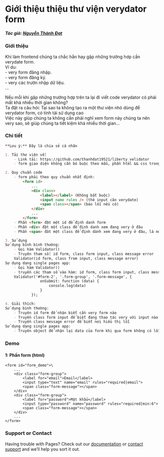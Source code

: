 # Giới thiệu thiệu thư viện verydator form

##### Tác giả: [Nguyễn Thành Đạt](https://github.com/thanhdat19521)
### Giới thiệu
<!-- You can use the [editor on GitHub](https://github.com/thanhdat19521/thanhdat19521.github.io/edit/main/index.md) to maintain and preview the content for your website in Markdown files.\ -->
Khi làm frontend chúng ta chắc hẳn hay gặp những trường hơp cần verydate form.\
Ví du: \
    - very form đăng nhập.\
    - very form đăng ký.\
    - very các trườn nhập dữ liệu.\
    ...

Nếu mỗi khi gặp những trường hợp trên ta lại đi viết code verydator có phải mất khá nhiều thời gian không?\
Ta đặt ra câu hỏi: Tại sao ta không tạo ra một thư viện nhỏ dùng để verydator form, có tính tái sử dụng cao\
Việc này giúp chúng ta không cần phải nghĩ xem form này chúng ta nên very sao, sẽ giúp chúng ta tiết kiệm khá nhiều thời gian...

### Chi tiết

```markdown
**Lưu ý:** Đây là chia sẻ cá nhân

1. Tải thư viện về:
    - Link tải: https://github.com/thanhdat19521/liberty_velidator
    - form giao diện không cần bó buộc theo mẫu, phần html && css trong thư viện chỉ để demo

2. Quy chuẩn code
    - form phải theo quy chuẩn nhất định: 
        <form id>
            ...
            <div class>
                <label></label> (Không bắt buộc)
                <input name rules /> (thẻ input cân verydate)
                <span class></span> (báo lỗi nếu có)
            </div>
            ...
        </form>
    - Phần <form> đặt một id để định danh form
    - Phần <div> đặt một class để định danh xem đang very ở đâu
    - Phần <span> đăt một class để định dánh xem đang very ở đâu, là nơi hiển thị lỗi nếu có

3. Sử dụng
Sử dụng bình bình thường:
    - Gọi hàm Validator()
    - Truyên tham số: id form, class form input, class message error
    Validator(id form, class from input, class message error)
Sự dụng dạng single pages app:
    - Gọi hàm Validator()
    - truyền các tham số vào hàm: id form, class form input, class message error, object
    Validator('#form-2', '.form-group', '.form-message', {
                onSubmit: function (data) {
                    console.log(data)
                }
            });

4. Giải thích:
Sử dụng bình thường:
    - Truyên id form để nhận biết cần very form nào
    - Truyền class form input để biết đang thao tác very với input nào
    - Truyền class message error để biết nơi hiểu thị lỗi
Sử dụng dạng single pages app:
    - Truyên object để nhận lại data của form khi qua form không có lỗi
```

### Demo

#### 1: Phần form (html)
    <form id="form_demo">\
        ...
        <div class="form-group">
            <label for="email">Email</label>
            <input type="text" name="email" rules="required|email">
            <span class="form-message"></span>
        </div>
        <div class="form-group">
            <label for="password">Mật khẩu</label>
            <input type="password" name="password" rules="required|min:6">
            <span class="form-message"></span>
        </div>
        ...
    </form>

### Support or Contact

Having trouble with Pages? Check out our [documentation](https://docs.github.com/categories/github-pages-basics/) or [contact support](https://support.github.com/contact) and we’ll help you sort it out.
